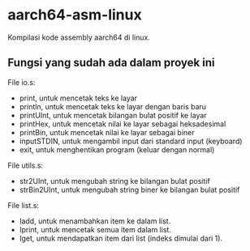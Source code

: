 # aarch64-asm-linux

Kompilasi kode assembly aarch64 di linux.

## Fungsi yang sudah ada dalam proyek ini

File io.s:
- print, untuk mencetak teks ke layar
- println, untuk mencetak teks ke layar dengan baris baru
- printUInt, untuk mencetak bilangan bulat positif ke layar
- printHex, untuk mencetak nilai ke layar sebagai heksadesimal
- printBin, untuk mencetak nilai ke layar sebagai biner
- inputSTDIN, untuk mengambil input dari standard input (keyboard)
- exit, untuk menghentikan program (keluar dengan normal)

File utils.s:
- str2UInt, untuk mengubah string ke bilangan bulat positif
- strBin2UInt, untuk mengubah string biner ke bilangan bulat positif

File list.s:
- ladd, untuk menambahkan item ke dalam list.
- lprint, untuk mencetak semua item dalam list.
- lget, untuk mendapatkan item dari list (indeks dimulai dari 1).
